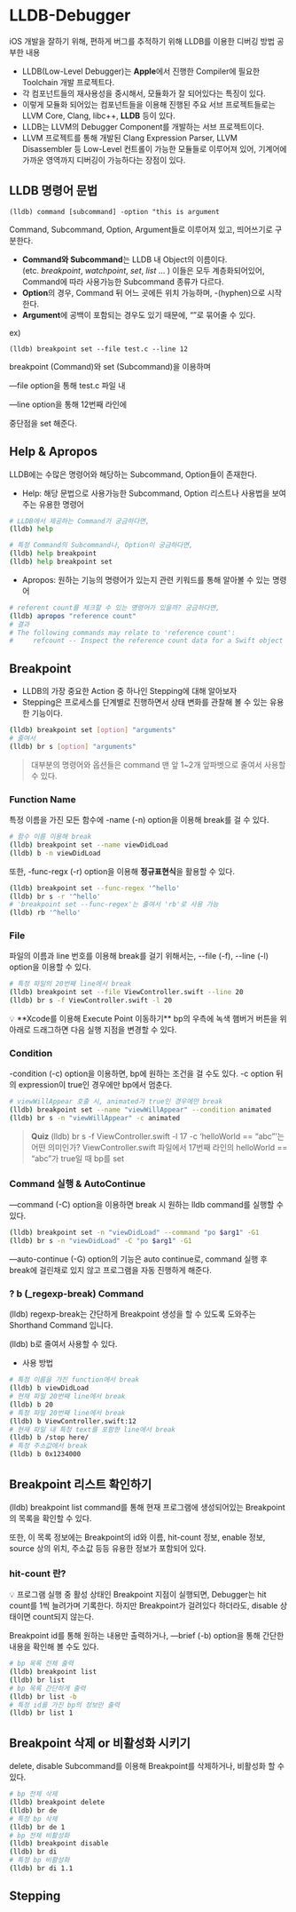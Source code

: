# LLDB-Debugger
iOS 개발을 잘하기 위해, 편하게 버그를 추적하기 위해 LLDB를 이용한 디버깅 방법 공부한 내용

- LLDB(Low-Level Debugger)는 **Apple**에서 진행한 Compiler에 필요한 Toolchain 개발 프로젝트다.
- 각 컴포넌트들의 재사용성을 중시해서, 모듈화가 잘 되어있다는 특징이 있다.
- 이렇게 모듈화 되어있는 컴포넌트들을 이용해 진행된 주요 서브 프로젝트들로는 LLVM Core, Clang, libc++, **LLDB** 등이 있다.
- LLDB는 LLVM의 Debugger Component를 개발하는 서브 프로젝트이다.
- LLVM 프로젝트를 통해 개발된 Clang Expression Parser, LLVM Disassembler 등 Low-Level 컨트롤이 가능한 모듈들로 이루어져 있어, 기계어에 가까운 영역까지 디버깅이 가능하다는 장점이 있다.

## LLDB 명령어 문법

`(lldb) command [subcommand] -option "this is argument`

Command, Subcommand, Option, Argument들로 이루어져 있고, 띄어쓰기로 구분한다.

- **Command와 Subcommand**는 LLDB 내 Object의 이름이다.(etc. *breakpoint*, *watchpoint*, *set*, *list* … ) 이들은 모두 계층화되어있어, Command에 따라 사용가능한 Subcommand 종류가 다르다.
- **Option**의 경우, Command 뒤 어느 곳에든 위치 가능하며, -(hyphen)으로 시작한다.
- **Argument**에 공백이 포함되는 경우도 있기 때문에, “”로 묶어줄 수 있다.

ex)

`(lldb) breakpoint set --file test.c --line 12`

breakpoint (Command)와 set (Subcommand)을 이용하며

—file option을 통해 test.c 파일 내

—line option을 통해 12번째 라인에

중단점을 set 해준다.

## Help & Apropos

LLDB에는 수많은 명령어와 해당하는 Subcommand, Option들이 존재한다.

- Help: 해당 문법으로 사용가능한 Subcommand, Option 리스트나 사용법을 보여주는 유용한 명령어

```bash
# LLDB에서 제공하는 Command가 궁금하다면,
(lldb) help

# 특정 Command의 Subcommand나, Option이 궁금하다면,
(lldb) help breakpoint
(lldb) help breakpoint set
```

- Apropos: 원하는 기능의 명령어가 있는지 관련 키워드를 통해 알아볼 수 있는 명령어

```bash
# referent count를 체크할 수 있는 명령어가 있을까? 궁금하다면,
(lldb) apropos "reference count"
# 결과
# The following commands may relate to 'reference count':
#     refcount -- Inspect the reference count data for a Swift object
```

## Breakpoint

- LLDB의 가장 중요한 Action 중 하나인 Stepping에 대해 알아보자
- Stepping은 프로세스를 단계별로 진행하면서 상태 변화를 관찰해 볼 수 있는 유용한 기능이다.

```bash
(lldb) breakpoint set [option] "arguments"
# 줄여서
(lldb) br s [option] "arguments"
```

> 대부분의 명령어와 옵션들은 command 맨 앞 1~2개 앞파벳으로 줄여서 사용할 수 있다.
> 

### Function Name

특정 이름을 가진 모든 함수에 -name (-n) option을 이용해 break를 걸 수 있다.

```bash
# 함수 이름 이용해 break
(lldb) breakpoint set --name viewDidLoad
(lldb) b -n viewDidLoad
```

또한, -func-regx (-r) option을 이용해 **정규표현식**을 활용할 수 있다.

```bash
(lldb) breakpoint set --func-regex '^hello'
(lldb) br s -r '^hello'
# 'breakpoint set --func-regex'는 줄여서 'rb'로 사용 가능
(lldb) rb '^hello'
```

### File

파일의 이름과 line 번호를 이용해 break를 걸기 위해서는, --file (-f), --line (-l) option을 이용할 수 있다.

```bash
# 특정 파일의 20번째 line에서 break
(lldb) breakpoint set --file ViewController.swift --line 20
(lldb) br s -f ViewController.swift -l 20
```

<aside>
💡 **Xcode를 이용해 Execute Point 이동하기**
bp의 우측에 녹색 햄버거 버튼을 위 아래로 드래그하면 다음 실행 지점을 변경할 수 있다.

</aside>

### Condition

-condition (-c) option을 이용하면, bp에 원하는 조건을 걸 수도 있다. -c option 뒤의 expression이 true인 경우에만 bp에서 멈춘다.

```bash
# viewWillAppear 호출 시, animated가 true인 경우에만 break
(lldb) breakpoint set --name "viewWillAppear" --condition animated
(lldb) br s -n "viewWillAppear" -c animated
```

> **Quiz**
(lldb) br s -f ViewController.swift -l 17 -c ‘helloWorld == “abc”’는 어떤 의미인가?
ViewController.swift 파일에서 17번째 라인의 helloWorld == “abc”가 true일 때 bp를 set
> 

### Command 실행 & AutoContinue

—command (-C) option을 이용하면 break 시 원하는 lldb command를 실행할 수 있다.

```bash
(lldb) breakpoint set -n "viewDidLoad" --command "po $arg1" -G1
(lldb) br s -n "viewDidLoad" -C "po $arg1" -G1
```

—auto-continue (-G) option의 기능은 auto continue로, command 실행 후 break에 걸린채로 있지 않고 프로그램을 자동 진행하게 해준다.

### ? b (_regexp-break) Command

(lldb) regexp-break는 간단하게 Breakpoint 생성을 할 수 있도록 도와주는 Shorthand Command 입니다.

(lldb) b로 줄여서 사용할 수 있다.

- 사용 방법

```bash
# 특정 이름을 가진 function에서 break
(lldb) b viewDidLoad
# 현재 파일 20번째 line에서 break
(lldb) b 20
# 특정 파일 20번째 line에서 break
(lldb) b ViewController.swift:12
# 현재 파일 내 특정 text를 포함한 line에서 break
(lldb) b /stop here/
# 특정 주소값에서 break
(lldb) b 0x1234000
```

## Breakpoint 리스트 확인하기

(lldb) breakpoint list command를 통해 현재 프로그램에 생성되어있는 Breakpoint의 목록을 확인할 수 있다. 

또한, 이 목록 정보에는 Breakpoint의 id와 이름, hit-count 정보, enable 정보, source 상의 위치, 주소값 등등 유용한 정보가 포함되어 있다.

### hit-count 란?

<aside>
💡 프로그램 실행 중 활성 상태인 Breakpoint 지점이 실행되면, Debugger는 hit count를 1씩 늘려가며 기록한다.
하지만 Breakpoint가 걸려있다 하더라도, disable 상태이면 count되지 않는다.

</aside>

Breakpoint id를 통해 원하는 내용만 출력하거나, —brief (-b) option을 통해 간단한 내용을 확인해 볼 수도 있다.

```bash
# bp 목록 전체 출력
(lldb) breakpoint list
(lldb) br list
# bp 목록 간단하게 출력
(lldb) br list -b
# 특정 id를 가진 bp의 정보만 출력
(lldb) br list 1
```

## Breakpoint 삭제 or 비활성화 시키기

delete, disable Subcommand를 이용해 Breakpoint를 삭제하거나, 비활성화 할 수 있다.

```bash
# bp 전체 삭제
(lldb) breakpoint delete
(lldb) br de
# 특정 bp 삭제
(lldb) br de 1
# bp 전체 비활성화
(lldb) breakpoint disable
(lldb) br di
# 특정 bp 비활성화
(lldb) br di 1.1
```

## Stepping